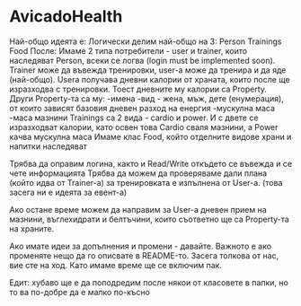 # AvicadoHealth

Най-общо идеята е:
  Логически делим най-общо на 3:
    Person
    Trainings
    Food
   После:
   Имаме 2 типа потребители - user  и trainer, които наследяват Person, всеки се логва (login must be implemented soon). Trainer може да въвежда тренировки, user-a може да тренира и да яде (най-общо).
   Usera получава дневни калории от храната, които после ще изразходва с тренировки. Тоест дневните му калории са Property. Други Property-та са му:
    -имена
    -вид - жена, мъж, дете (енумерация), от които зависят базовия дневен разход на енергия
    -мускулна маса
    -маса мазнини
   Trainings са 2 вида - cardio и power. И с двете се изразходват калории, като освен това Cardio сваля мазнини, а Power качва мускулна маса
   Имаме клас Food, който отделните видове храни и напитки наследяват
   
   Трябва да оправим логина, както и Read/Write откъдето се въвежда и се чете информацията
   Трябва да можем да проверяваме дали плана (който идва от Trainer-a) за тренировката е изпълнена от User-a. (това засега ни е идеята за евент-а)
   
   Ако остане време можем да направим за User-а дневен прием на мазнини, въглехидрати и белтъчини, които съответно ще са Property-та на храните.
   
   Ако имате идеи за допълнения и промени - давайте. Важното е ако променяте нещо да го описвате в README-то. Засега толкова от нас, вие сте на ход. Като имаме време ще се включим пак.
   
   
   Едит: хубаво ще е да поподредим после някои от класовете в папки, но то ва по-добре да е малко по-късно
